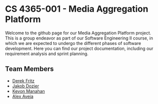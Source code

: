 # CS 4365-001 - Media Aggregation Platform

Welcome to the github page for our Media Aggregation Platform project. This is a group endeavor as part of our Software Engineering II course, in which we are expected to undergo the different phases of software development. Here you can find our project documentation, including our requirement analysis and sprint planning.

## Team Members

* [Derek Fritz](https://github.com/defritz)
* [Jakob Dozier](https://github.com/JakobDozier)
* [Kevon Manahan](https://github.com/SuperDuperKev)
* [Alex Aveja](https://github.com/Alex061514)
